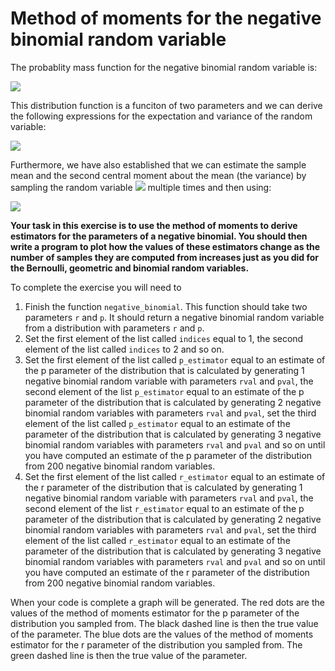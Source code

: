 # Method of moments for the negative binomial random variable

The probablity mass function for the negative binomial random variable is:

![](https://render.githubusercontent.com/render/math?math=P(X=x)=\binom{x-1}{r-1}p^r(1-p)^{x-r})

This distribution function is a funciton of two parameters and we can derive the following expressions for the expectation and variance of the random variable:

![](https://render.githubusercontent.com/render/math?math=\mathbb{E}(X)=\frac{r}{p}\qquad\textrm{var}(X)=\frac{r(1-p)}{p^2})

Furthermore, we have also established that we can estimate the sample mean and the second central moment about the mean (the variance) by sampling the random variable ![](https://render.githubusercontent.com/render/math?math=X_i) multiple times and then using:

![](https://render.githubusercontent.com/render/math?math=\overline{X}=\frac{1}{n}\sum_{i=1}^{n}X_i\qquad\widehat{\mu_2}=\frac{1}{n}\sum_{i=1}^{n}(X_i-\overline{X})^2)

__Your task in this exercise is to use the method of moments to derive estimators for the parameters of a negative binomial.  You should then write a program to plot how the values of these estimators change as the number of samples they are computed from increases just as you did for the Bernoulli, geometric and binomial random variables.__

To complete the exercise you will need to  

1. Finish the function `negative_binomial`. This function should take two parameters `r` and `p`. It should return a negative binomial random variable from a distribution with parameters `r` and `p`. 
2. Set the first element of the list called `indices` equal to 1, the second element of the list called `indices` to 2 and so on.
3. Set the first element of the list called `p_estimator` equal to an estimate of the p parameter of the distribution that is calculated by generating 1 negative binomial random variable with parameters `rval` and `pval`, the second element of the list `p_estimator` equal to an estimate of the p parameter of the distribution that is calculated by generating 2 negative binomial random variables with parameters `rval` and `pval`, set the third element of the list called `p_estimator` equal to an estimate of the parameter of the distribution that is calculated by generating 3 negative binomial random variables with parameters `rval` and `pval` and so on until you have computed an estimate of the p parameter of the distribution from 200 negative binomial random variables. 
4. Set the first element of the list called `r_estimator` equal to an estimate of the r parameter of the distribution that is calculated by generating 1 negative binomial random variable with parameters `rval` and `pval`, the second element of the list `r_estimator` equal to an estimate of the p parameter of the distribution that is calculated by generating 2 negative binomial random variables with parameters `rval` and `pval`, set the third element of the list called `r_estimator` equal to an estimate of the parameter of the distribution that is calculated by generating 3 negative binomial random variables with parameters `rval` and `pval` and so on until you have computed an estimate of the r parameter of the distribution from 200 negative binomial random variables. 

When your code is complete a graph will be generated.  The red dots are the values of the method of moments estimator for the p parameter of the distribution you sampled from.  The black dashed line is then the true value of the parameter.  The blue dots are the values of the method of moments estimator for the r parameter of the distribution you sampled from.  The green dashed line is then the true value of the parameter.  

